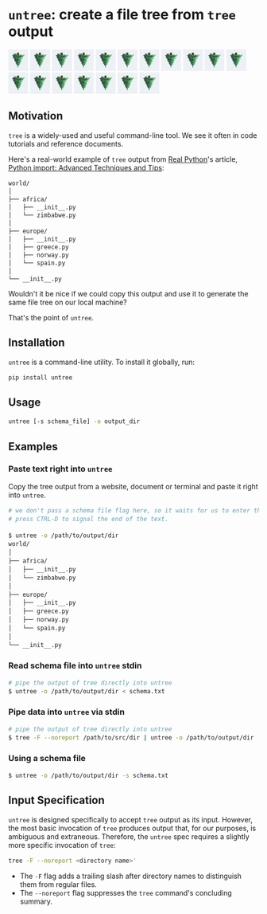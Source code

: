 # `untree`: create a file tree from `tree` output

![untree logo](untree-logo.png) 
![untree logo](untree-logo.png) 
![untree logo](untree-logo.png) 
![untree logo](untree-logo.png) 
![untree logo](untree-logo.png) 
![untree logo](untree-logo.png) 
![untree logo](untree-logo.png) 
![untree logo](untree-logo.png) 
![untree logo](untree-logo.png) 
![untree logo](untree-logo.png) 
![untree logo](untree-logo.png) 
![untree logo](untree-logo.png) 
![untree logo](untree-logo.png) 
![untree logo](untree-logo.png) 
![untree logo](untree-logo.png) 
![untree logo](untree-logo.png) 
![untree logo](untree-logo.png) 
![untree logo](untree-logo.png) 

## Motivation

`tree` is a widely-used and useful command-line tool.  We see it often in code tutorials and reference documents.

Here's a real-world example of `tree` output from [Real Python](realpython.com)'s article, [Python import: Advanced Techniques and Tips](https://realpython.com/python-import):

```
world/
│
├── africa/
│   ├── __init__.py
│   └── zimbabwe.py
│
├── europe/
│   ├── __init__.py
│   ├── greece.py
│   ├── norway.py
│   └── spain.py
│
└── __init__.py
```

Wouldn't it be nice if we could copy this output and use it to generate the same file tree on our local machine? 

That's the point of `untree`.

## Installation
`untree` is a command-line utility.  To install it globally, run:

```bash
pip install untree
```

## Usage

```bash
untree [-s schema_file] -o output_dir
```

## Examples

### Paste text right into `untree`

Copy the tree output from a website, document or terminal and paste it right into `untree`.

```bash
# we don't pass a schema file flag here, so it waits for us to enter the schema directly.
# press CTRL-D to signal the end of the text.

$ untree -o /path/to/output/dir
world/
│
├── africa/
│   ├── __init__.py
│   └── zimbabwe.py
│
├── europe/
│   ├── __init__.py
│   ├── greece.py
│   ├── norway.py
│   └── spain.py
│
└── __init__.py
```

### Read schema file into `untree` stdin

```bash
# pipe the output of tree directly into untree
$ untree -o /path/to/output/dir < schema.txt
```

### Pipe data into `untree` via stdin

```bash
# pipe the output of tree directly into untree
$ tree -F --noreport /path/to/src/dir | untree -o /path/to/output/dir
```

### Using a schema file

```bash
$ untree -o /path/to/output/dir -s schema.txt
```

## Input Specification

`untree` is designed specifically to accept `tree` output as its input. However, the most basic invocation of `tree` produces output that, for our purposes, is ambiguous and extraneous.
Therefore, the `untree` spec requires a slightly more specific invocation of `tree`: 

```bash
tree -F --noreport <directory name>'
```

- The `-F` flag adds a trailing slash after directory names to distinguish them from regular files.
- The `--noreport` flag suppresses the `tree` command's concluding summary.
